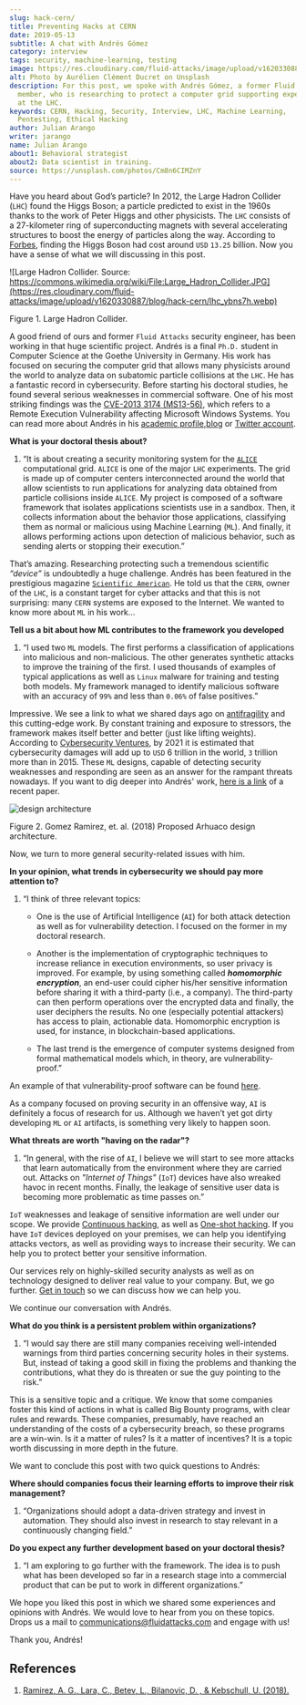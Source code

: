 ```yaml
---
slug: hack-cern/
title: Preventing Hacks at CERN
date: 2019-05-13
subtitle: A chat with Andrés Gómez
category: interview
tags: security, machine-learning, testing
image: https://res.cloudinary.com/fluid-attacks/image/upload/v1620330889/blog/hack-cern/cover_fqngm1.webp
alt: Photo by Aurélien Clément Ducret on Unsplash
description: For this post, we spoke with Andrés Gómez, a former Fluid Attacks'
  member, who is researching to protect a computer grid supporting experiments
  at the LHC.
keywords: CERN, Hacking, Security, Interview, LHC, Machine Learning,
  Pentesting, Ethical Hacking
author: Julian Arango
writer: jarango
name: Julian Arango
about1: Behavioral strategist
about2: Data scientist in training.
source: https://unsplash.com/photos/Cm8n6CIMZnY
---
```


Have you heard about God’s particle? In 2012, the Large Hadron Collider
(`LHC`) found the Higgs Boson; a particle predicted to exist in the
1960s thanks to the work of Peter Higgs and other physicists. The `LHC`
consists of a 27-kilometer ring of superconducting magnets with several
accelerating structures to boost the energy of particles along the way.
According to
[Forbes](https://www.forbes.com/sites/alexknapp/2012/07/05/how-much-does-it-cost-to-find-a-higgs-boson/#695f65e63948),
finding the Higgs Boson had cost around `USD` `13.25` billion. Now you
have a sense of what we will discussing in this post.

<div class="imgblock">

![Large Hadron Collider. Source: https://commons.wikimedia.org/wiki/File:Large_Hadron_Collider.JPG](https://res.cloudinary.com/fluid-attacks/image/upload/v1620330887/blog/hack-cern/lhc_ybns7h.webp)

<div class="title">

Figure 1. Large Hadron Collider.

</div>

</div>

A good friend of ours and former `Fluid Attacks` security engineer, has
been working in that huge scientific project. Andrés is a final `Ph.D.`
student in Computer Science at the Goethe University in Germany. His
work has focused on securing the computer grid that allows many
physicists around the world to analyze data on subatomic particle
collisions at the `LHC`. He has a fantastic record in cybersecurity.
Before starting his doctoral studies, he found several serious
weaknesses in commercial software. One of his most striking findings was
the [CVE-2013 3174
(MS13-56)](http://kuronosec.blogspot.com/2013/07/directshow-arbitrary-memory-overwrite.html),
which refers to a Remote Execution Vulnerability affecting Microsoft
Windows Systems. You can read more about Andrés in his [academic
profile](https://iri-wiki.uni-frankfurt.de/cms/?q=node/90),[blog](https://iri-wiki.uni-frankfurt.de/cms/?q=node/90)
or [Twitter account](https://twitter.com/kuronosec).

<div class="blog-questions">

**What is your doctoral thesis about?**

1. “It is about creating a security monitoring system for the
    [`ALICE`](https://home.cern/science/experiments/alice) computational
    grid. `ALICE` is one of the major `LHC` experiments. The grid is
    made up of computer centers interconnected around the world that
    allow scientists to run applications for analyzing data obtained
    from particle collisions inside `ALICE`. My project is composed of a
    software framework that isolates applications scientists use in a
    sandbox. Then, it collects information about the behavior those
    applications, classifying them as normal or malicious using Machine
    Learning (`ML`). And finally, it allows performing actions upon
    detection of malicious behavior, such as sending alerts or stopping
    their execution.”

That’s amazing. Researching protecting such a tremendous scientific
*“device”* is undoubtedly a huge challenge. Andrés has been featured
in the prestigious magazine [`Scientific
American`](https://www.scientificamerican.com/article/worlds-most-powerful-particle-collider-taps-ai-to-expose-hack-attacks/).
He told us that the `CERN`, owner of the `LHC`, is a constant target for
cyber attacks and that this is not surprising: many `CERN` systems are
exposed to the Internet. We wanted to know more about `ML` in his work…​

**Tell us a bit about how ML contributes to the framework you
  developed**

1. “I used two `ML` models. The first performs a classification of
    applications into malicious and non-malicious. The other generates
    synthetic attacks to improve the training of the first.
    I used thousands of examples of typical applications as well as
    `Linux` malware for training and testing both models. My framework
    managed to identify malicious software with an accuracy of `99%` and
    less than `0.06%` of false positives.”

Impressive. We see a link to what we shared days ago on
[antifragility](../seek-chaos/) and this cutting-edge work. By constant
training and exposure to stressors, the framework makes itself better
and better (just like lifting weights). According to [Cybersecurity
Ventures](https://cybersecurityventures.com/cybersecurity-almanac-2019/),
by 2021 it is estimated that cybersecurity damages will add up to `USD`
6 trillion in the world, `3` trillion more than in 2015. These `ML`
designs, capable of detecting security weaknesses and responding are
seen as an answer for the rampant threats nowadays. If you want to dig
deeper into Andrés' work, [here is a
link](https://arxiv.org/abs/1801.04179) of a recent paper.

<div class="imgblock">

![design architecture](https://res.cloudinary.com/fluid-attacks/image/upload/v1620330887/blog/hack-cern/architecture_lhg5cz.webp)

<div class="title">

Figure 2. Gomez Ramirez, et. al. (2018) Proposed Arhuaco design architecture.

</div>

</div>

Now, we turn to more general security-related issues with him.

**In your opinion, what trends in cybersecurity we should pay
  more attention to?**

1. “I think of three relevant topics:

    - One is the use of Artificial Intelligence (`AI`) for both attack
      detection as well as for vulnerability detection. I focused on
      the former in my doctoral research.

    - Another is the implementation of cryptographic techniques to
      increase reliance in execution environments, so user privacy is
      improved. For example, by using something called ***homomorphic
      encryption***, an end-user could cipher his/her sensitive
      information before sharing it with a third-party (i.e., a
      company). The third-party can then perform operations over the
      encrypted data and finally, the user deciphers the results. No
      one (especially potential attackers) has access to plain,
      actionable data. Homomorphic encryption is used, for instance,
      in blockchain-based applications.

    - The last trend is the emergence of computer systems designed
      from formal mathematical models which, in theory, are
      vulnerability-proof.”

An example of that vulnerability-proof software can be found
[here](https://github.com/project-everest/hacl-star).

As a company focused on proving security in an offensive way, `AI` is
definitely a focus of research for us. Although we haven’t yet got dirty
developing `ML` or `AI` artifacts, is something very likely to happen
soon.

**What threats are worth "having on the radar"?**

1. “In general, with the rise of `AI`, I believe we will start to see
    more attacks that learn automatically from the environment where
    they are carried out. Attacks on *"Internet of Things"* (`IoT`)
    devices have also wreaked havoc in recent months. Finally, the
    leakage of sensitive user data is becoming more problematic as time
    passes on.”

`IoT` weaknesses and leakage of sensitive information are well under our
scope. We provide [Continuous
hacking](../../services/continuous-hacking/), as well as [One-shot
hacking](../../services/one-shot-hacking/). If you have `IoT` devices
deployed on your premises, we can help you identifying attacks vectors,
as well as providing ways to increase their security. We can help you to
protect better your sensitive information.

Our services rely on highly-skilled security analysts as well as on
technology designed to deliver real value to your company. But, we go
further. [Get in touch](../../contact-us/) so we can discuss how we can
help you.

We continue our conversation with Andrés.

**What do you think is a persistent problem within
  organizations?**

1. “I would say there are still many companies receiving well-intended
    warnings from third parties concerning security holes in their
    systems. But, instead of taking a good skill in fixing the problems
    and thanking the contributions, what they do is threaten or sue the
    guy pointing to the risk.”

This is a sensitive topic and a critique. We know that some companies
foster this kind of actions in what is called Big Bounty programs, with
clear rules and rewards. These companies, presumably, have reached an
understanding of the costs of a cybersecurity breach, so these programs
are a win-win. Is it a matter of rules? Is it a matter of incentives? It
is a topic worth discussing in more depth in the future.

We want to conclude this post with two quick questions to Andrés:

**Where should companies focus their learning efforts to
  improve their risk management?**

1. “Organizations should adopt a data-driven strategy and invest in
    automation. They should also invest in research to stay relevant in
    a continuously changing field.”

**Do you expect any further development based on your doctoral
  thesis?**

1. “I am exploring to go further with the framework. The idea is to
    push what has been developed so far in a research stage into a
    commercial product that can be put to work in different
    organizations.”

</div>

We hope you liked this post in which we shared some experiences and
opinions with Andrés. We would love to hear from you on these topics.
Drops us a mail to <communications@fluidattacks.com> and engage with
us\!

Thank you, Andrés\!

## References

1. [Ramirez, A. G., Lara, C., Betev, L., Bilanovic, D. , & Kebschull,
    U. (2018).](https://arxiv.org/abs/1801.04179)

